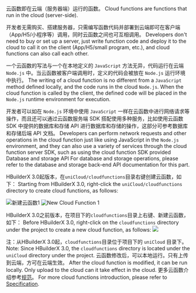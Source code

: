 云函数即在云端（服务器端）运行的函数。
Cloud functions are functions that run in the cloud (server-side).

开发者无需购买、搭建服务器，只需编写函数代码并部署到云端即可在客户端（App/H5/小程序等）调用，同时云函数之间也可互相调用。
Developers don't need to buy or set up a server, just write function code and deploy it to the cloud to call it on the client (App/H5/small program, etc.), and cloud functions can also call each other.

一个云函数的写法与一个在本地定义的 `JavaScript` 方法无异，代码运行在云端 `Node.js` 中。当云函数被客户端调用时，定义的代码会被放在 `Node.js` 运行环境中执行。
The writing of a cloud function is no different from a `JavaScript` method defined locally, and the code runs in the cloud `Node.js`. When the cloud function is called by the client, the defined code will be placed in the `Node.js` runtime environment for execution.

开发者可以如在 `Node.js` 环境中使用 `JavaScript` 一样在云函数中进行网络请求等操作，而且还可以通过云函数服务端 SDK 搭配使用多种服务，比如使用云函数 SDK 中提供的数据库和存储 API 进行数据库和存储的操作，这部分可参考数据库和存储后端 API 文档。
Developers can perform network requests and other operations in the cloud function just like using JavaScript in the `Node.js` environment, and they can also use a variety of services through the cloud function server SDK, such as using the cloud function SDK provided Database and storage API For database and storage operations, please refer to the database and storage back-end API documentation for this part.

HBuilderX 3.0起版本，在`uniCloud/cloudfunctions`目录右键创建云函数，如下：
Starting from HBuilderX 3.0, right-click the `uniCloud/cloudfunctions` directory to create cloud functions, as follows:

![新建云函数1](https://bjetxgzv.cdn.bspapp.com/VKCEYUGU-dc-site/a18b3bb0-53d8-11eb-8ff1-d5dcf8779628.jpg)
![New Cloud Function 1](https://bjetxgzv.cdn.bspapp.com/VKCEYUGU-dc-site/a18b3bb0-53d8-11eb-8ff1-d5dcf8779628.jpg)


HBuilderX 3.0之前版本，在项目下的`cloudfunctions`目录上右键、新建云函数，如下：
Before HBuilderX 3.0, right-click on the `cloudfunctions` directory under the project to create a new cloud function, as follows:
![](https://img.cdn.aliyun.dcloud.net.cn/uni-app/uniCloud/unicloud-02.png)

注：从HBuilderX 3.0起，`cloudfunctions`目录位于项目下的 `uniCloud` 目录下。
Note: Since HBuilderX 3.0, the `cloudfunctions` directory is located under the `uniCloud` directory under the project.
云函数修改后，可以本地运行。只有上传到云端，方可在云端生效。
After the cloud function is modified, it can be run locally. Only upload to the cloud can it take effect in the cloud.
更多云函数介绍参考[规范](uniCloud/cf-functions)。
For more cloud functions introduction, please refer to [Specification](uniCloud/cf-functions).
